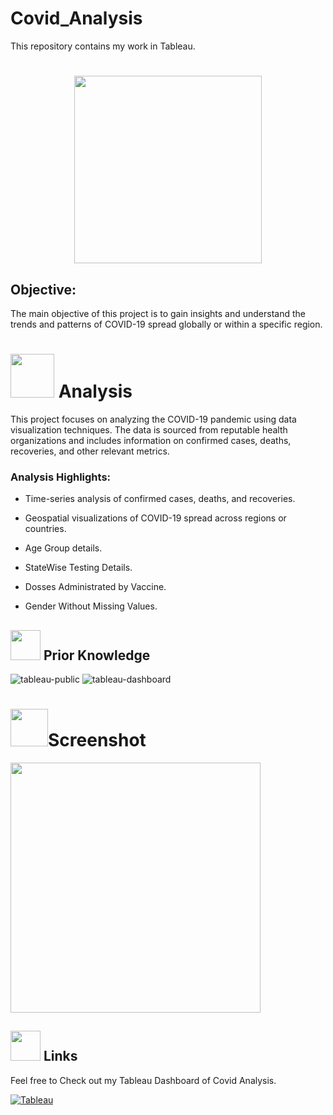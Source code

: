 # Covid_Analysis
This repository contains my work in Tableau.

# <p align="center"><img src=https://media.tenor.com/1j3-qb9Y_24AAAAC/covid-19.gif width=300></p>

<h2>Objective:</h2>
The main objective of this project is to gain insights and understand the trends and patterns of COVID-19 spread globally or within a specific region.

# <img src="https://uploads-ssl.webflow.com/5c19100c2b50073e6ee69da1/60d34f3b422c048fb72cb925_Analyze.gif" width="70"> **Analysis**
This project focuses on analyzing the COVID-19 pandemic using data visualization techniques. The data is sourced from reputable health organizations and includes information on confirmed cases, deaths, recoveries, and other relevant metrics.
<h3>Analysis Highlights:</h3>

- Time-series analysis of confirmed cases, deaths, and recoveries.

- Geospatial visualizations of COVID-19 spread across regions or countries.

- Age Group details.

- StateWise Testing Details.

- Dosses Administrated by Vaccine.

- Gender Without Missing Values.


##  <img src=https://user-images.githubusercontent.com/106439762/178803205-47a08ce7-2187-4f96-b301-a2b68690619a.gif width="48" height="48" > Prior Knowledge
![tableau-public](https://user-images.githubusercontent.com/106439762/178797623-924f63c6-f35a-4da1-bea6-7a3f647c18af.svg)
![tableau-dashboard](https://user-images.githubusercontent.com/106439762/178797660-533dac49-4eef-42c3-b7bc-4fc935192582.svg)

# <img src="https://media2.giphy.com/media/YjQk70gmQLDmJTawn0/giphy.gif?cid=6c09b952xaer02w992bk0htawwbmvmqir5fyf338xab2n9jp&ep=v1_internal_gif_by_id&rid=giphy.gif&ct=s" width="60">**Screenshot**



<img src="https://github.com/codewithalishakhan/Covid_Analysis/assets/109518128/2a2156b8-1eb2-49b0-9fda-85da2aabc229" height=400>

##  <img src=https://user-images.githubusercontent.com/106439762/178810087-8f7f8272-0cb8-40cb-a14c-be475569cf7d.gif width="48" height="48"> Links
Feel free to Check out my Tableau Dashboard of Covid Analysis.


[![Tableau](https://img.shields.io/badge/Tableau-0A66C2?style=for-the-badge&logo=Tableau&logoColor=Black)](https://public.tableau.com/app/profile/alisha.khan7858)




